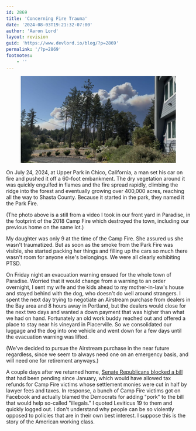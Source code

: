 ```yaml
---
id: 2869
title: 'Concerning Fire Trauma'
date: '2024-08-03T19:21:32-07:00'
author: 'Aaron Lord'
layout: revision
guid: 'https://www.devlord.io/blog/?p=2869'
permalink: '/?p=2869'
footnotes:
    - ''
---
```


<!-- wp:image {"id":2868,"sizeSlug":"large","linkDestination":"none","align":"full"} -->
<figure class="wp-block-image alignfull size-large"><img src="/wp-content/uploads/2024/08/image-1-1024x576.jpg" alt="A view of smoke behind trees. The smoke is from a large wildfire." class="wp-image-2868"/></figure>
<!-- /wp:image -->

<!-- wp:paragraph -->
<p>On July 24, 2024, at Upper Park in Chico, California, a man set his car on fire and pushed it off a 60-foot embankment. The dry vegetation around it was quickly engulfed in flames and the fire spread rapidly, climbing the ridge into the forest and eventually growing over 400,000 acres, reaching all the way to Shasta County. Because it started in the park, they named it the Park Fire.</p>
<!-- /wp:paragraph -->

<!-- wp:paragraph -->
<p>(The photo above is a still from a video I took in our front yard in Paradise, in the footprint of the 2018 Camp Fire which destroyed the town, including our previous home on the same lot.)</p>
<!-- /wp:paragraph -->

<!-- wp:paragraph -->
<p>My daughter was only 9 at the time of the Camp Fire. She assured us she wasn't traumatized. But as soon as the smoke from the Park Fire was visible, she started packing her things and filling up the cars so much there wasn't room for anyone else's belongings. We were all clearly exhibiting PTSD.</p>
<!-- /wp:paragraph -->

<!-- wp:paragraph -->
<p>On Friday night an evacuation warning ensued for the whole town of Paradise. Worried that it would change from a warning to an order overnight, I sent my wife and the kids ahead to my mother-in-law's house and stayed behind with the dog, who doesn't do well around strangers. I spent the next day trying to negotiate an Airstream purchase from dealers in the Bay area and 8 hours away in Portland, but the dealers would close for the next two days and wanted a down payment that was higher than what we had on hand. Fortunately an old work buddy reached out and offered a place to stay near his vineyard in Placerville. So we consolidated our luggage and the dog into one vehicle and went down for a few days until the evacuation warning was lifted.</p>
<!-- /wp:paragraph -->

<!-- wp:paragraph -->
<p>(We've decided to pursue the Airstream purchase in the near future regardless, since we seem to always need one on an emergency basis, and will need one for retirement anyways.)</p>
<!-- /wp:paragraph -->

<!-- wp:paragraph -->
<p>A couple days after we returned home, <a href="https://mikethompson.house.gov/newsroom/press-releases/thompson-releases-statement-senate-republicans-blocking-tax-relief-wildfire" title="">Senate Republicans blocked a bill</a> that had been pending since January, which would have allowed tax refunds for Camp Fire victims whose settlement monies were cut in half by lawyer fees and taxes. In response, a bunch of Camp Fire victims got on Facebook and actually blamed the Democrats for adding "pork" to the bill that would help so-called "illegals." I quoted Leviticus 19 to them and quickly logged out. I don't understand why people can be so violently opposed to policies that are in their own best interest. I suppose this is the story of the American working class.</p>
<!-- /wp:paragraph -->

<!-- wp:paragraph -->
<p></p>
<!-- /wp:paragraph -->